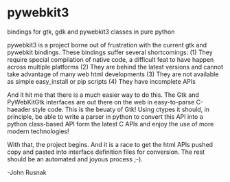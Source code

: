 pywebkit3
=========

bindings for gtk, gdk and pywebkit3 classes in pure python

pywebkit3 is a project borne out of frustration with the current gtk and 
pywebkit bindings.  These bindings suffer several shortcomings:
(1) They require special compilation of native code, a difficult feat to 
have happen across multiple platforms
(2) They are behind the latest versions and cannot take advantage of many 
web html developments
(3) They are not available as simple easy_install or pip scripts
(4) They have incomplete APIs

And it hit me that there is a much easier way to do this. The Gtk and PyWebKitGtk 
interfaces are out there on the web in easy-to-parse C-haeader style code.
This is the beuaty of Gtk!  Using ctypes it should, in principle, be able 
to write a parser in python to convert this API into a python class-based
API form the latest C APIs and enjoy the use of more modern technologies!

With that, the project begins.  And it is a race to get the html APIs 
pushed copy and pasted into interface definition files for conversion.  The
rest should be an automated and joyous process ;-).


-John Rusnak
